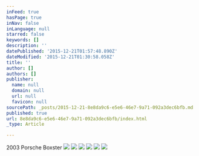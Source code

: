 ```yaml
---
inFeed: true
hasPage: true
inNav: false
inLanguage: null
starred: false
keywords: []
description: ''
datePublished: '2015-12-21T01:57:48.890Z'
dateModified: '2015-12-21T01:30:58.058Z'
title: ''
author: []
authors: []
publisher:
  name: null
  domain: null
  url: null
  favicon: null
sourcePath: _posts/2015-12-21-8e8da9c6-e5e6-46e7-9a71-092a3dec6bfb.md
published: true
url: 8e8da9c6-e5e6-46e7-9a71-092a3dec6bfb/index.html
_type: Article

---
```

2003 Porsche Boxster
![](https://the-grid-user-content.s3-us-west-2.amazonaws.com/33e9b6de-5275-4487-98a6-efb7289e8e8b.jpg)
![](https://the-grid-user-content.s3-us-west-2.amazonaws.com/d975722a-d5ca-462b-aa36-f9321d8ada67.jpg)
![](https://the-grid-user-content.s3-us-west-2.amazonaws.com/9f4f7180-8c57-4d1a-b6c5-0176638db451.jpg)
![](https://the-grid-user-content.s3-us-west-2.amazonaws.com/66ddb61a-93ad-46a0-8fb6-96c36c8a29d1.jpg)
![](https://the-grid-user-content.s3-us-west-2.amazonaws.com/20445c0e-8c98-4b7f-b9f1-8a60d523f66e.jpg)
![](https://the-grid-user-content.s3-us-west-2.amazonaws.com/22dd58e3-92ff-4e08-b480-8a23b1ce0deb.jpg)